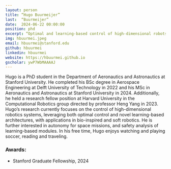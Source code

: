 ```yaml
---
layout: person
title: “Hugo Buurmeijer”
last:  “Buurmeijer”
date:  2024-06-22 00:00:00
position: phd
excerpt: “Optimal and learning-based control of high-dimensional robots”
img: hbuurmei.jpeg
email: hbuurmei@stanford.edu
github: hbuurmei
linkedin: hbuurmei
website: https://hbuurmei.github.io
gscholar: ywP7WbMAAAAJ
---
```

Hugo is a PhD student in the Department of Aeronautics and Astronautics at Stanford University. He completed his BSc degree in Aerospace Engineering at Delft University of Technology in 2022 and his MSc in Aeronautics and Astronautics at Stanford University in 2024. Additionally, he held a research fellow position at Harvard University in the Computational Robotics group directed by professor Heng Yang in 2023.
Hugo’s research currently focuses on the control of high-dimensional robotics systems, leveraging both optimal control and novel learning-based architectures, with applications in bio-inspired and soft robotics. He is further interested in autonomy for space missions, and safety analysis of learning-based modules.
In his free time, Hugo enjoys watching and playing soccer, reading and traveling.
### Awards:
- Stanford Graduate Fellowship, 2024
